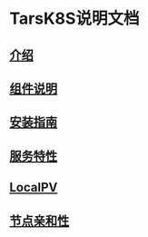 # TarsK8S说明文档

## [介绍](doc/TarsK8S.md)
## [组件说明](doc/Component.md)
## [安装指南](doc/Install.md)
## [服务特性](doc/KeyPoints.md)
## [LocalPV](doc/LocalPV.md)
## [节点亲和性](doc/Affinity.md)
